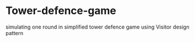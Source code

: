 # Tower-defence-game
simulating one round in simplified tower defence game using Visitor design pattern
